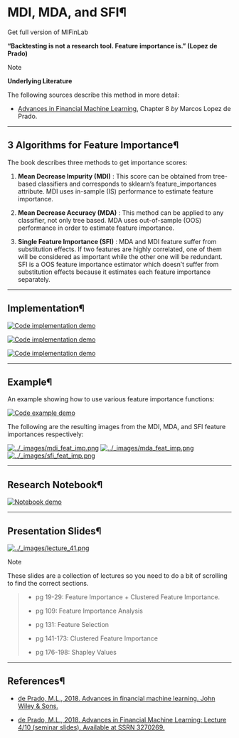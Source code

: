 # MDI, MDA, and SFI¶

Get full version of MlFinLab

  

  

****“Backtesting is not a research tool. Feature importance is.” (Lopez de
Prado)****

  

Note

**Underlying Literature**

The following sources describe this method in more detail:

  * [Advances in Financial Machine Learning](https://www.wiley.com/en-us/Advances+in+Financial+Machine+Learning-p-9781119482086), Chapter 8 _by_ Marcos Lopez de Prado.

* * *

## 3 Algorithms for Feature Importance¶

The book describes three methods to get importance scores:

  1. **Mean Decrease Impurity (MDI)** : This score can be obtained from tree-based classifiers and corresponds to sklearn’s feature_importances attribute. MDI uses in-sample (IS) performance to estimate feature importance.

  2. **Mean Decrease Accuracy (MDA)** : This method can be applied to any classifier, not only tree based. MDA uses out-of-sample (OOS) performance in order to estimate feature importance.

  3. **Single Feature Importance (SFI)** : MDA and MDI feature suffer from substitution effects. If two features are highly correlated, one of them will be considered as important while the other one will be redundant. SFI is a OOS feature importance estimator which doesn’t suffer from substitution effects because it estimates each feature importance separately.

* * *

## Implementation¶

[![Code implementation
demo](../_images/implementation_big5.png)](../_images/implementation_big5.png)

[![Code implementation
demo](../_images/implementation_medium8.png)](../_images/implementation_medium8.png)

[![Code implementation
demo](../_images/implementation_medium8.png)](../_images/implementation_medium8.png)

* * *

## Example¶

An example showing how to use various feature importance functions:

[![Code example
demo](../_images/example_big5.png)](../_images/example_big5.png)

The following are the resulting images from the MDI, MDA, and SFI feature
importances respectively:

[![../_images/mdi_feat_imp.png](../_images/mdi_feat_imp.png)](../_images/mdi_feat_imp.png)
[![../_images/mda_feat_imp.png](../_images/mda_feat_imp.png)](../_images/mda_feat_imp.png)
[![../_images/sfi_feat_imp.png](../_images/sfi_feat_imp.png)](../_images/sfi_feat_imp.png)

* * *

## Research Notebook¶

[![Notebook demo](../_images/notebook8.png)](../_images/notebook8.png)

* * *

## Presentation Slides¶

[![../_images/lecture_41.png](../_images/lecture_41.png)](https://papers.ssrn.com/sol3/papers.cfm?abstract_id=3257420)

Note

These slides are a collection of lectures so you need to do a bit of scrolling
to find the correct sections.

>   * pg 19-29: Feature Importance + Clustered Feature Importance.
>
>   * pg 109: Feature Importance Analysis
>
>   * pg 131: Feature Selection
>
>   * pg 141-173: Clustered Feature Importance
>
>   * pg 176-198: Shapley Values
>
>

* * *

## References¶

  * [de Prado, M.L., 2018. Advances in financial machine learning. John Wiley & Sons.](https://www.wiley.com/en-us/Advances+in+Financial+Machine+Learning-p-9781119482086)

  * [de Prado, M.L., 2018. Advances in Financial Machine Learning: Lecture 4/10 (seminar slides). Available at SSRN 3270269.](https://papers.ssrn.com/sol3/papers.cfm?abstract_id=3257420)

